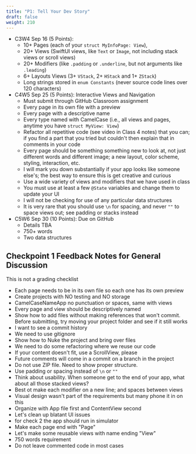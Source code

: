 ```yaml
---
title: "P1: Tell Your Dev Story"
draft: false
weight: 210
---
```


* C3W4 Sep 16 (5 Points):
    * 10+ Pages (each of your `struct MyInfoPage: View`),
    * 20+ Views (SwiftUI views, like `Text` or `Image`, not including stack views or scroll views)
    * 20+ Modifiers (like `.padding` or `.underline`, but not arguments like `.leading`)
    * 6+ Layouts Views (3+ `VStack`, 2+ `HStack` and 1+ `ZStack`)
    * Long strings stored in `enum Constants` (never source code lines over 120 characters)
* C4W5 Sep 25 (5 Points): Interactive Views and Navigation
    * Must submit through GitHub Classroom assignment
    * Every page in its own file with a preview
    * Every page with a descriptive name
    * Every type named with CamelCase (i.e., all views and pages, anytime you have `struct MyView: View`)
    * Refactor all repetitive code (see video in Class 4 notes) that you can; if you find a part that you tried but couldn't then explain that in comments in your code
    * Every page should be something something new to look at, not just different words and different image; a new layout, color scheme, styling, interaction, etc.
    * I will mark you down substantially if your app looks like someone else's; the best way to ensure this is get creative and curious
    * Use a wide variety of views and modifiers that we have used in class
    * You must use at least a few `@State` variables and change them to update your UI
    * I will not be checking for use of any particular data structures
    * It is very rare that you should use `\n` for spacing, and never `""` to space views out; see padding or stacks instead
* C5W6 Sep 30 (10 Points): Due on GitHub
    * Details TBA
    * 750+ words
    * Two data structures

## Checkpoint 1 Feedback Notes for General Discussion

This is not a grading checklist

* Each page needs to be in its own file so each one has its own preview
* Create projects with NO testing and NO storage
* CamelCaseNameApp no punctuation or spaces, same with views
* Every page and view should be descriptively named
* Show how to add files without making references that won't commit. Before submitting, try moving your project folder and see if it still works
* I want to see a commit history
* We need to use gitignore
* Show how to Nuke the project and bring over files
* We need to do some refactoring where we reuse our code
* If your content doesn't fit, use a ScrollView, please
* Future comments will come in a commit on a branch in the project
* Do not use ZIP file. Need to show proper structure.
* Use padding or spacing instead of `\n` or `""`
* Think about usability. When someone get to the end of your app, what about all those stacked views?
* Best ot make each modifier on a new line; and spaces between views
* Visual design wasn't part of the requirements but many phone it in on this
* Organize with App file first and ContentView second
* Let's clean up blatant UI issues
* for check 2 the app should run in simulator
* Make each page end with "Page"
* Let's make some reusable views with name ending "View"
* 750 words requirement
* Do not leave commented code in most cases